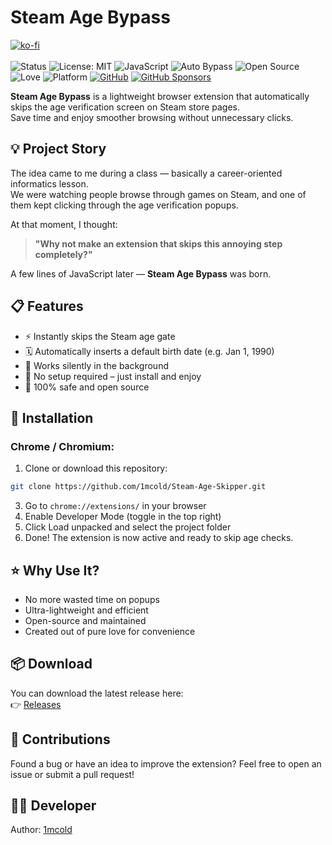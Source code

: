 # Steam Age Bypass
[![ko-fi](https://ko-fi.com/img/githubbutton_sm.svg)](https://ko-fi.com/1mcold)<br><br>
![Status](https://img.shields.io/badge/Status-Stable-green)
![License: MIT](https://img.shields.io/badge/License-MIT-blue.svg)
![JavaScript](https://img.shields.io/badge/Made%20with-JavaScript-yellow?logo=javascript&logoColor=white)
![Auto Bypass](https://img.shields.io/badge/Feature-Age%20Gate%20Bypass-orange)
![Open Source](https://badgen.net/badge/Open%20Source/Yes/green)
![Love](https://img.shields.io/badge/Made%20with-%E2%9D%A4-red)
![Platform](https://img.shields.io/badge/Platform-Chrome%20%7C%20Chromium-black)
[![GitHub](https://img.shields.io/badge/GitHub-Profile-181717?logo=github)](https://github.com/1mcold)
[![GitHub Sponsors](https://img.shields.io/badge/Sponsor-GitHub-lightgrey?logo=github)](https://github.com/sponsors/1mcold)

**Steam Age Bypass** is a lightweight browser extension that automatically skips the age verification screen on Steam store pages.  
Save time and enjoy smoother browsing without unnecessary clicks.


## 💡 Project Story

The idea came to me during a class — basically a career-oriented informatics lesson.  
We were watching people browse through games on Steam, and one of them kept clicking through the age verification popups.

At that moment, I thought:

> **"Why not make an extension that skips this annoying step completely?"**

A few lines of JavaScript later — **Steam Age Bypass** was born.


## 📋 Features

- ⚡ Instantly skips the Steam age gate  
- 🗓️ Automatically inserts a default birth date (e.g. Jan 1, 1990)  
- 🧠 Works silently in the background  
- 🧩 No setup required – just install and enjoy  
- 🔐 100% safe and open source  


## 🧩 Installation

### Chrome / Chromium:

1. Clone or download this repository:
```bash
git clone https://github.com/1mcold/Steam-Age-Skipper.git
```
3. Go to `chrome://extensions/` in your browser
4. Enable Developer Mode (toggle in the top right)
5. Click Load unpacked and select the project folder
6. Done! The extension is now active and ready to skip age checks.

## ⭐ Why Use It?

- No more wasted time on popups
- Ultra-lightweight and efficient
- Open-source and maintained
- Created out of pure love for convenience

## 📦 Download

You can download the latest release here:  
👉 [Releases](https://github.com/1mcold/Steam-Age-Bypass/releases/)

## 🤝 Contributions
Found a bug or have an idea to improve the extension?
Feel free to open an issue or submit a pull request!

## 🧑‍💻 Developer
Author: [1mcold](https://github.com/1mcold)

